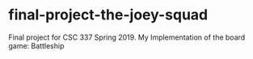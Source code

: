 # final-project-the-joey-squad
Final project for CSC 337 Spring 2019. 
My Implementation of the board game: Battleship
